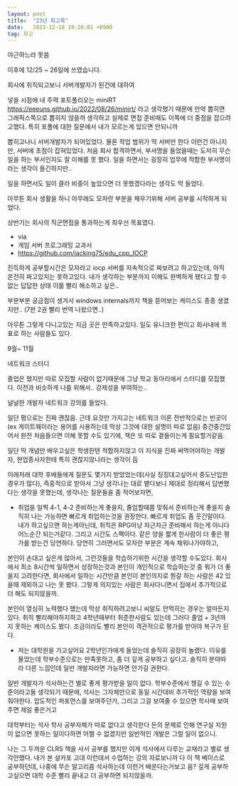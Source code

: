 ```yaml
---
layout: post
title:  "23년 회고록"
date:   2023-12-18 19:26:01 +0900
tag: 회고
---
```



야근하느라 못씀

이후에 12/25 ~ 26일에 쓰였습니다. 

회사에 취직되고보니 서버개발자가 된건에 대하여

넣을 시점에 내 주력 포트폴리오는 miniRT https://eeeuns.github.io/2022/08/26/minirt/ 라고 생각했기 때문에 만약 뽑히면 그래픽스쪽으로 뽑히지 않을까 생각하고 실제로 면접 준비때도 이쪽에 더 중점을 잡으려고했다. 특히 포폴에 대한 질문에서 내가 모르는게 있으면 안되니까

뽑히고나니 서버개발자가 되어있었다. 
물론 작업 범위가 딱 서버만 한다 이런건 아니지만, 서버에 초점이 잡혀있었다.
처음 회사 합격하면서, 부서명을 들었을때는 도저히 무슨 일을 하는 부서인지도 잘 이해를 못 했다. 
일을 하면서는 굉장히 업무에 적합한 부서명이라는 생각이 들긴하지만..

일을 하면서도 일이 클라 비중이 높았으면 더 못했겠다라는 생각도 막 들었다.

아무튼 회사 생활을 하니 아무래도 모자란 부분을 채우기위해 서버 공부를 시작하게 되었다.


상반기는 회사의 직군면접을 통과하는게 최우선 목표였다.

- via
- 게임 서버 프로그래밍 교과서 
- https://github.com/jacking75/edu_cpp_IOCP

진득하게 공부할시간은 모자라고 iocp 서버를 지속적으로 짜보려고 하고있는데, 
아직 온전히 짜고있지는 못하고있다.
내가 생각하는 부분까지 이해도 완벽하게 됐다고 할 수 없는 답답한 상태 이를 빨리 해소하고 싶은..

부분부분 궁금점이 생겨서 windows internals까지 책을 뜯어보는 케이스도 종종 생겼지만.. (7판 2권 빨리 번역 나왔으면..)


아무튼 그렇게 다니고있는 지금 곳은 만족하고있다.
일도 유니크한 편이고
회사내에 목표로 하는 사람들도 있다.


9월~ 11월

네트워크 스터디

졸업은 했지만 따로 모집할 사람이 없기때문에 그냥 학교 동아리에서 스터디를 모집했다.
이전과 비슷하게 나를 위해서.. 강제성을 부여하는..

널널한 개발자 네트워크 강의를 들었다.

일단 평으로는 진짜 괜찮음. 
근데 요것만 가지고는 네트워크 이론 전반적으로는 빈곳이(ex 게이트웨이라는 용어를 사용하는데 막상 그것에 대한 설명이 따로 없음) 중간중간있어서 완전 처음들으면 이해 못할 수도 있기에, 책은 또 따로 곁들이는게 필요할거같음.

일단 딱 개념만 배우고싶은 학생한텐 적합하지않고 이 지식을 진짜 써먹어야하는 개발자, 현업종사자한테 특히 괜찮지않나라는 생각이 듬






이래저래 대학 후배들에게 질문도 몇가지 받았었는데(사실 징징대고싶어서 중도난입한 경우가 많다), 즉흥적으로 받아서 그냥 생각나는 대로 뱉다보니 제대로 정리해서 답변했다는 생각을 못했는데, 생각나는 질문들을 좀 적어보자면,

- 취업을 일찍 4-1, 4-2 준비하는게 좋을지, 졸업할때쯤 맞춰서 준비하는게 좋을지
솔직히 나는 가능하면 빠르게 취업하는것을 권장한다. 빠르게 취업도 좀 웃긴말이다. 내가 하고싶으면 하는게아닌데, 취직은 RPG마냥 차근차근 준비해서 하는게 아니다 어느순간 되는거같다. 
그리고 시간도 스펙이다. 같은 양을 짧게 한사람이 더 좋은 평가를 받는건 당연하다. 당연히 그러면서도 모자란 부분은 계속 채워나가야하고, 

본인이 손대고 싶은게 많아서, 그런것들을 학습하기위한 시간을 생각할 수도있다. 회사에서 최소 8시간씩 일하면서 성장하는것과 본인이 개인적으로 학습하는것 중 뭐가 더 좋을지 고려한다면, 회사에서 일하는 시간만큼 본인이 본인의지로 뭔갈 하는 사람은 42 있을때 제외하고 나는 못 봤다. 그렇게 의지있는 사람은 회사다니면서 집에서 추가적으로 더 해도 되지않을까.

본인이 열심히 노력했다 했는데 막상 취직하려고보니 씨알도 안먹히는 경우는 얼마든지 있다. 
취직 빨리해야하지하고 4학년때부터 취준한사람도 있는데 그러다 졸업 + 3년까지 못하는 케이스도 봤다. 조금이라도 빨리 본인이 객관적으로 평가를 받아야 복구가 된다.


- 저는 대학원을 가고싶어요
2학년인가에게 들었는데 솔직히 굉장히 놀랬다. 이유를 물었는데 학부수준으로는 만족못하고, 좀 더 깊게 공부하고 싶다고.
솔직히 분야따라 다른 느낌인데 일반 개발자라면 가능하면 안가길 권한다. 

일반 개발자가 석사하는건 별로 좋게 평가받을 일이 없다. 학부수준에서 챙길 수 있는 수준이라고들 생각되기 때문에, 석사는 그자체만으로 동일 시간대비 추가적인 역량을 보여줘야한다. 압도적인 퍼포먼스를 보여주던가, 그리고 그걸 보여줄 수 있으면 학사때 보여주면 제일 좋은거고

대학부터는 석사 학사 공부자체가 따로 없다고 생각한다 돈의 문제로 인해 연구실 지원이 없으면 못하는 일이다하면 어쩔 수 없겠지만 일반적인 개발은 그럴 일이 없으니.

나는 그 두꺼운 CLRS 책을 사서 공부를 했지만 이게 석사에서 다루는 교재라고 별로 생각안했다. 내가 본 설카포 고대 이런데서 수업하는 강의 자료보니까 다 이 책 베이스로 공부하던데, 나중에 무슨 알고리즘 석사하는데 이런거 배운다는거보고 음?
깊게 공부하고싶으면 대학 수준 빨리 끝내고 더 공부하면 되지않을까.


